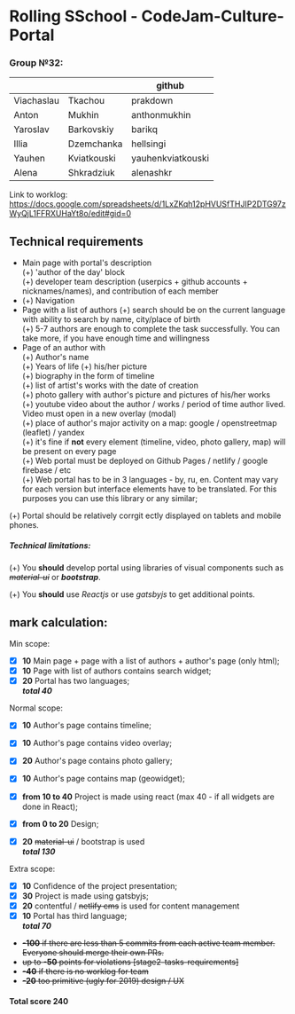 # Rolling SSchool - CodeJam-Culture-Portal
### Group №32:

|                |                               |github                       |
|----------------|-------------------------------|-----------------------------|
|Viachaslau      |Tkachou                        |prakdown                     |
|Anton           |Mukhin                         |anthonmukhin                 |
|Yaroslav        |Barkovskiy                     |barikq                       |
|Illia           |Dzemchanka                     |hellsingi                    |
|Yauhen          |Kviatkouski                    |yauhenkviatkouski            |
|Alena           |Shkradziuk                     |alenashkr                    |

Link to worklog:
https://docs.google.com/spreadsheets/d/1LxZKqh12pHVUSfTHJIP2DTG97zWyQjL1FFRXUHaYt8o/edit#gid=0


## Technical requirements


+   Main page with portal's description  
    (+)   'author of the day' block  
    (+)   developer team description (userpics + github accounts + nicknames/names), and contribution of each member   
+  (+) Navigation  
+   Page with a list of authors
    (+)   search should be on the current language with ability to search by name, city/place of birth  
    (+)   5-7 authors are enough to complete the task successfully. You can take more, if you have enough time and willingness  
+  Page of an author with  
    (+)   Author's name  
    (+)   Years of life 
    (+)   his/her picture  
    (+)   biography in the form of timeline   
    (+)   list of artist's works with the date of creation  
    (+)   photo gallery with author's picture and pictures of his/her works  
    (+)   youtube video about the author / works / period of time author lived. Video must open in a new overlay (modal)  
    (+)   place of author's major activity on a map: google / openstreetmap (leaflet) / yandex  
    (+)   it's fine if  **not**  every element (timeline, video, photo gallery, map) will be present on every page  
(+)   Web portal must be deployed on Github Pages / netlify / google firebase / etc  
(+)   Web portal has to be in 3 languages - by, ru, en. Content may vary for each version but interface elements have to be translated. For this purposes you can use this library  or any similar;

(+) Portal should be relatively corrgit ectly displayed on tablets and mobile phones.

##### Technical limitations:

(+) You  **should**  develop portal using libraries of visual components such as  ~~*material-ui*~~  or  ***bootstrap***.

(+) You  **should**  use  _Reactjs_  or use  _gatsbyjs_  to get additional points.


## mark calculation:

Min scope:
- [x]   **10**  Main page + page with a list of authors + author's page (only html);
- [x]  **10**  Page with list of authors contains search widget;
- [x]  **20**  Portal has two languages;  
***total 40***

Normal scope:
- [x]  **10**  Author's page contains timeline;  
- [x]  **10**  Author's page contains video overlay;  
- [x]  **20**  Author's page contains photo gallery;  
- [x]  **10**  Author's page contains map (geowidget);  
- [x]  **from 10 to 40**  Project is made using react (max 40 - if all widgets are done in React);  
- [x]  **from 0 to 20**  Design;  
- [x]  **20**  ~~material-ui~~ / bootstrap is used    
***total 130***


Extra scope:
- [x]  **10**  Confidence of the project presentation;
- [x]  **30**  Project is made using gatsbyjs;
- [x]  **20**  contentful / ~~netlify cms~~ is used for content management
- [x]  **10**  Portal has third language;  
***total 70***   

-   ~~**-100**  if there are less than 5 commits from each active team member. Everyone should merge their own PRs.~~
-   ~~up to  **-50**  points for violations  [stage2-tasks-requirements]~~
-   ~~**-40**  if there is no worklog for team~~
-   ~~**-20**  too primitive (ugly for 2019) design / UX~~

#### Total score 240
